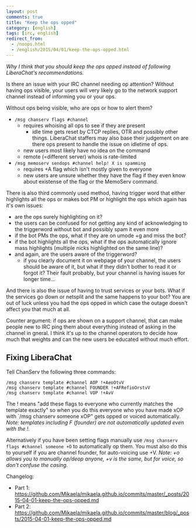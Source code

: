 ```yaml
---
layout: post
comments: true
title: "Keep the ops opped"
category: [english]
tags: [irc, english]
redirect_from:
  - /noops.html
  - /english/2015/04/01/keep-the-ops-opped.html
---
```


*Why I think that you should keep the ops opped instead of following
 LiberaChat's recommendations.*

Is there an issue with your IRC channel needing op attention? Without
having ops visible, your users will very likely go to the network support
channel instead of informing you or your ops.

Without ops being visible, who are ops or how to alert them?

* `/msg chanserv flags #channel`
    * requires whoising all ops to see if they are present
        * idle time gets reset by CTCP replies, OTR and possibly other
          things. LiberaChat staffers may also base their judgement on are
          there ops present to handle the issue on idletime of ops.
    * new users most likely have no idea on the command
    * remote (=different server) whois is rate-limited
* `/msg memoserv sendops #channel help! X is spamming`
    * requires +A flag which isn't mostly given to everyone
    * new users are unsure whether they have the flag if they even know
      about existense of the flag or the MemoServ command.

There is also third commonly used method, having trigger word that either
highlights all the ops or makes bot PM or highlight the ops which again
has it's own issues:

* are the ops surely highlighting on it?
* the users can be confused for not getting any kind of acknowledging to
  the triggerword without bot and possibly spam it even more
* if the bot PMs the ops, what if they are on umode +g and miss the bot?
* if the bot highlights all the ops, what if the ops automatically ignore
  mass highlights (multiple nicks highlighted on the same line)?
* and again, are the users aware of the triggerword?
    * if you clearly document it on webpage of your channel, the users
      should be aware of it, but what if they didn't bother to read it or
      forgot it? Their fault probably, but your channel is having issues
      for longer time...

And there is also the issue of having to trust services or your bots.
What if the services go down or netsplit and the same happens to your bot?
You are out of luck unless you had the ops opped in which case the outage
doesn't affect you that much at all.

Counter argument: if ops are shown on a support channel, that can make
people new to IRC ping them about everything instead of asking in the
channel in gneral. I think it's up to the channel operators to decide how
much that weights and can the new users be educated without much effort.

## Fixing LiberaChat

Tell ChanServ the following three commands:

```
/msg chanserv template #channel AOP !+AeoOtvV
/msg chanserv template #channel FOUNDER !+AFRefioOrstvV
/msg chanserv template #channel VOP !+AvV
```

The ! means "add these flags to everyone who currently matches the template
exactly" so when you do this everyone who you have made xOP with
`/msg chanserv someone xOP" gets opped or voiced automatically.<br/>
*Note: templates including F (founder) are not automatically updated even
with the !.*

Alternatively if you have been setting flags manually use
`/msg chanserv flags #channel someone +O` to automatically op them. You
must also do this to yourself if you are channel founder, for auto-voicing
use +V. *Note: +o allows you to manually op/deop anyone, +v is the same,
but for voice, so don't confuse the casing.*

Changelog:

* Part 1: https://github.com/Mikaela/mikaela.github.io/commits/master/_posts/2015-04-01-keep-the-ops-opped.md
* Part 2: https://github.com/Mikaela/mikaela.github.io/commits/master/blog/_posts/2015-04-01-keep-the-ops-opped.md
